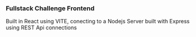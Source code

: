 
### Fullstack Challenge Frontend

Built in React using VITE, conecting to a Nodejs Server built with Express using REST Api connections